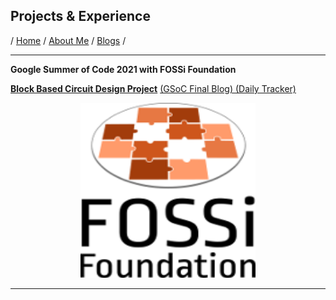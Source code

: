 ## Projects & Experience
/ [Home](/index) / [About Me](/about) / [Blogs](/blogs_main) / 
 
---

**Google Summer of Code 2021 with FOSSi Foundation** 

[**Block Based Circuit Design Project**](https://gsoc-block-based-circuit-design-site.netlify.app/)
[(GSoC Final Blog) ](/blogs/gsoc-final-blog) 
[ (Daily Tracker)](/gsoc-2021)

<p align="center">
    <img width="280" height="280" src="images/FOSSi.jpeg">
</p>

---
